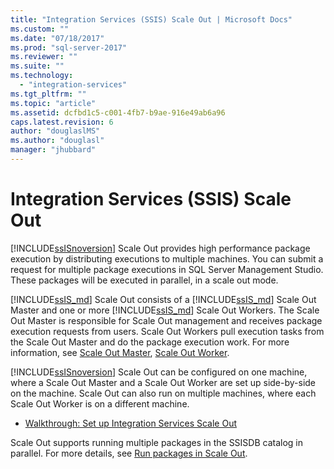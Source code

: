 ```yaml
---
title: "Integration Services (SSIS) Scale Out | Microsoft Docs"
ms.custom: ""
ms.date: "07/18/2017"
ms.prod: "sql-server-2017"
ms.reviewer: ""
ms.suite: ""
ms.technology: 
  - "integration-services"
ms.tgt_pltfrm: ""
ms.topic: "article"
ms.assetid: dcfbd1c5-c001-4fb7-b9ae-916e49ab6a96
caps.latest.revision: 6
author: "douglaslMS"
ms.author: "douglasl"
manager: "jhubbard"
---
```

# Integration Services (SSIS) Scale Out
[!INCLUDE[ssISnoversion](../includes/ssisnoversion-md.md)] Scale Out provides high performance package execution by distributing executions to multiple machines. You can submit a request for multiple package executions in SQL Server Management Studio. These packages will be executed in parallel, in a scale out mode.  

[!INCLUDE[ssIS_md](../../includes/ssis-md.md)] Scale Out consists of a [!INCLUDE[ssIS_md](../../includes/ssis-md.md)] Scale Out Master and one or more [!INCLUDE[ssIS_md](../../includes/ssis-md.md)] Scale Out Workers. The Scale Out Master is responsible for Scale Out management and receives package execution requests from users. Scale Out Workers pull execution tasks from the Scale Out Master and do the package execution work. For more information, see [Scale Out Master](integration-services-ssis-scale-out-master.md), [Scale Out Worker](integration-services-ssis-scale-out-worker.md).

[!INCLUDE[ssISnoversion](../../includes/ssisnoversion-md.md)] Scale Out can be configured on one machine, where a Scale Out Master and a Scale Out Worker are set up side-by-side on the machine. Scale Out can also run on multiple machines, where each Scale Out Worker is on a different machine.
- [Walkthrough: Set up Integration Services Scale Out](walkthrough-set-up-integration-services-scale-out.md)

Scale Out supports running multiple packages in the SSISDB catalog in parallel. For more details, see [Run packages in Scale Out](run_packages-in-integration-services-ssis-scale-out.md).
